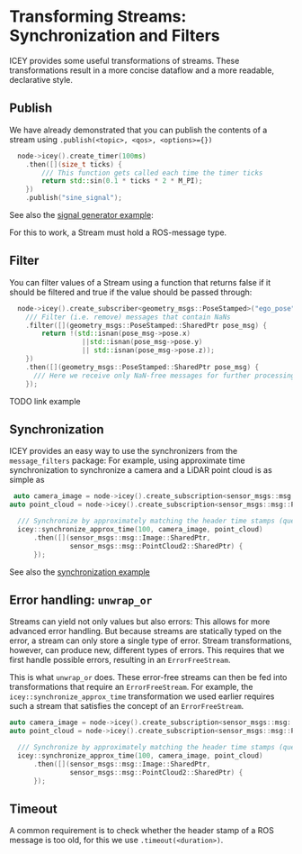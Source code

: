 # Transforming Streams: Synchronization and Filters

ICEY provides some useful transformations of streams. These transformations result in a more concise dataflow and a more readable, declarative style.

## Publish

We have already demonstrated that you can publish the contents of a stream using `.publish(<topic>, <qos>, <options>={})`

```cpp
  node->icey().create_timer(100ms)
    .then([](size_t ticks) {
        /// This function gets called each time the timer ticks
        return std::sin(0.1 * ticks * 2 * M_PI);
    })
    .publish("sine_signal");
```
See also the [signal generator example](../../icey_examples/src/signal_generator.cpp):

For this to work, a Stream must hold a ROS-message type. 

## Filter 

You can filter values of a Stream using a function that returns false if it should be filtered and true if the value should be passed through: 

```cpp
  node->icey().create_subscriber<geometry_msgs::PoseStamped>("ego_pose")
    /// Filter (i.e. remove) messages that contain NaNs 
    .filter([](geometry_msgs::PoseStamped::SharedPtr pose_msg) {
        return !(std::isnan(pose_msg->pose.x) 
                  ||std::isnan(pose_msg->pose.y) 
                  || std::isnan(pose_msg->pose.z));
    })
    .then([](geometry_msgs::PoseStamped::SharedPtr pose_msg) {
      /// Here we receive only NaN-free messages for further processing
    });
```
TODO link example 

## Synchronization 

ICEY provides an easy way to use the synchronizers from the `message_filters` package: For example, using approximate time synchronization to synchronize a camera and a LiDAR point cloud is as simple as

```cpp
 auto camera_image = node->icey().create_subscription<sensor_msgs::msg::Image>("camera");
auto point_cloud = node->icey().create_subscription<sensor_msgs::msg::PointCloud2>("point_cloud");

  /// Synchronize by approximately matching the header time stamps (queue_size=100):
  icey::synchronize_approx_time(100, camera_image, point_cloud)
      .then([](sensor_msgs::msg::Image::SharedPtr,
               sensor_msgs::msg::PointCloud2::SharedPtr) {
      });
```

See also the [synchronization example](../../icey_examples/src/synchronization.cpp)

## Error handling: `unwrap_or`

Streams can yield not only values but also errors: This allows for more advanced error handling. 
But because streams are statically typed on the error, a stream can only store a single type of error. 
Stream transformations, however, can produce new, different types of errors. This requires that we first handle possible errors, resulting in an `ErrorFreeStream`. 

This is what `unwrap_or` does. These error-free streams can then be fed into transformations that require an `ErrorFreeStream`. For example, the `icey::synchronize_approx_time` transformation we used earlier requires such a stream that satisfies the concept of an `ErrorFreeStream`.

```cpp
auto camera_image = node->icey().create_subscription<sensor_msgs::msg::Image>("camera");
auto point_cloud = node->icey().create_subscription<sensor_msgs::msg::PointCloud2>("point_cloud");

  /// Synchronize by approximately matching the header time stamps (queue_size=100):
  icey::synchronize_approx_time(100, camera_image, point_cloud)
      .then([](sensor_msgs::msg::Image::SharedPtr,
               sensor_msgs::msg::PointCloud2::SharedPtr) {
      });
```

## Timeout 

A common requirement is to check whether the header stamp of a ROS message is too old, for this we use `.timeout(<duration>)`. 



